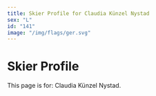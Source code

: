 ```yaml
---
title: Skier Profile for Claudia Künzel Nystad
sex: "L"
id: "141"
image: "/img/flags/ger.svg" 
---
```


# Skier Profile

This page is for: Claudia Künzel Nystad.
    